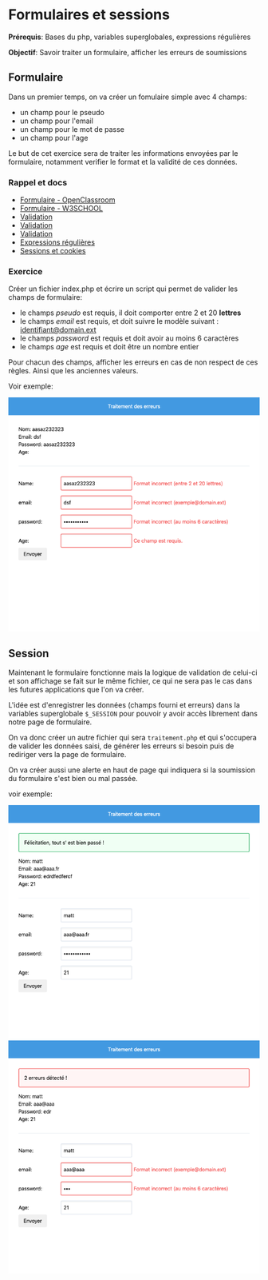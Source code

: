 # Formulaires et sessions

**Prérequis**: Bases du php, variables superglobales, expressions régulières

**Objectif**: Savoir traiter un formulaire, afficher les erreurs de soumissions

## Formulaire

Dans un premier temps, on va créer un fomulaire simple avec 4 champs:

- un champ pour le pseudo
- un champ pour l'email
- un champ pour le mot de passe
- un champ pour l'age

Le but de cet exercice sera de traiter les informations envoyées par le formulaire, notamment verifier le format et la validité de ces données.

### Rappel et docs

- [Formulaire - OpenClassroom](https://openclassrooms.com/fr/courses/918836-concevez-votre-site-web-avec-php-et-mysql/913099-transmettez-des-donnees-avec-les-formulaires)
- [Formulaire - W3SCHOOL](https://www.w3schools.com/php/php_forms.asp)
- [Validation](https://www.w3schools.com/php/php_form_validation.asp)
- [Validation](https://www.w3schools.com/php/php_form_required.asp)
- [Validation](https://www.w3schools.com/php/php_form_url_email.asp)
- [Expressions régulières](https://openclassrooms.com/fr/courses/918836-concevez-votre-site-web-avec-php-et-mysql/916990-les-expressions-regulieres-partie-1-2)
- [Sessions et cookies](https://openclassrooms.com/fr/courses/918836-concevez-votre-site-web-avec-php-et-mysql/4239476-session-cookies)

### Exercice

Créer un fichier index.php et écrire un script qui permet de valider les champs de formulaire: 

- le champs *pseudo* est requis, il doit comporter entre 2 et 20 **lettres**
- le champs *email* est requis, et doit suivre le modèle suivant : identifiant@domain.ext
- le champs *password* est requis et doit avoir au moins 6 caractères
- le champs *age* est requis et doit être un nombre entier

Pour chacun des champs, afficher les erreurs en cas de non respect de ces règles. Ainsi que les anciennes valeurs.

Voir exemple:

![capture ecran](exercice.png)

## Session

Maintenant le formulaire fonctionne mais la logique de validation de celui-ci et son affichage se fait sur le même fichier, ce qui ne sera pas le cas dans les futures applications que l'on va créer.

L'idée est d'enregistrer les données (champs fourni et erreurs) dans la variables superglobale `$_SESSION` pour pouvoir y avoir accès librement dans notre page de formulaire.

On va donc créer un autre fichier qui sera `traitement.php` et qui s'occupera de valider les données saisi, de générer les erreurs si besoin puis de rediriger vers la page de formulaire.

On va créer aussi une alerte en haut de page qui indiquera si la soumission du formulaire s'est bien ou mal passée.

voir exemple:

![capture 2](reussi.png)
![capture 2](rate.png)
